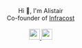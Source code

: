 <div align="center">Hi 👋, I'm Alistair</div>
<div align="center">Co-founder of <a href="infracost">Infracost</a></div>
<br />
<div align="center">
   <a href="https://twitter.com/aliscott">
    <img src="https://img.shields.io/badge/twitter-%231DA1F2.svg?&style=for-the-badge&logo=twitter&logoColor=white" height=25>
   </a>
  <a href="https://www.linkedin.com/in/aiscott/">
     <img src="https://img.shields.io/badge/linkedin-%230077B5.svg?&style=for-the-badge&logo=linkedin&logoColor=white" height=25>
  </a>
</div>

